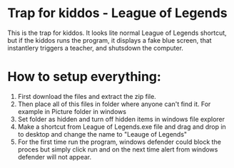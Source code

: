 # Trap for kiddos - League of Legends
This is the trap for kiddos. It looks lite normal League of Legends shortcut, but if the kiddos runs the program, it displays a fake blue screen, that instantlery triggers a teacher, and shutsdown the computer.


# How to setup everything:
1. First download the files and extract the zip file.
2. Then place all of this files in folder where anyone can't find it. For example in Picture folder in windows
3. Set folder as hidden and turn off hidden items in windows file explorer
3. Make a shortcut from League of Legends.exe file and drag and drop in to desktop and change the name to "Leauge of Legends"
4. For the first time run the program, windows defender could block the proces but simply click run and on the next time alert from windows defender will not appear.
